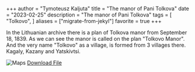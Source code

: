 +++
author = "Tymoteusz Kaljuta"
title = "The manor of Pani Tolkova"
date = "2023-02-25"
description = "The manor of Pani Tolkova"
tags = [
    "Tolkovo",
]
aliases = ["migrate-from-jekyl"]
favorite = true
+++

<p>In the Lithuanian archive there is a plan of Tolkova manor from September 18, 1839.
As we can see the manor is called on the plan "Tolkovo Manor". And the very name "Tolkovo" as a village, is formed from 3 villages there. Kagaly, Kazany and Yatskivtsi.</p>


![Maps](https://res.cloudinary.com/dppjmfllq/image/upload/v1677349038/test2_r0bzfe.png)
[Download File](https://drive.google.com/file/d/1_YmG5LQ1zEs-84lmxn25iqO14XsLmunG)